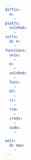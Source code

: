 ```yaml
---
diffis:
  e:
    -
platfs:
  vulnhub:
    -
curls:
  dc 4:
    -
functions:
  unix:
    -
  e:
    -
  vulnhub:
    -
  fuzz:
    -
  bf:
    -
  ci:
    -
  rce:
    -
  creds:
    -
  sudo:
    -

wals:
  dc 4wu:
    -
---
```

